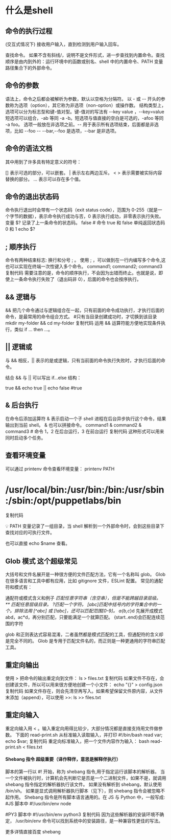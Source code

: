 # 什么是shell

## 命令的执行过程

(交互式情况下) 接收用户输入，直到检测到用户输入回车。

查找命令。 如果不含有斜线/，说明不是文件形式，进一步查找到内置命令。查找顺序是由内到外的：运行环境中的函数或别名、shell 中的内置命令、PATH 变量路径集合下的外部命令。

## 命令的参数

语法上，命令之后都会被解析为参数，默认以空格为分隔符。
以 - 或 -- 开头的参数称为选项（option），其它称为非选项（non-option）或操作数。
结构类型上，选项可以分为标志型和键-值对型。键-值对的写法有 --key value ，--key=value
短选项可以组合，-ab 等同 -a -b。短选项与值直接的空白是可选的，-afoo 等同 -a foo。
选项一般放在非选项之前。-- 用于表示所有选项结束，后面都是非选项，比如 --foo -- --bar,--foo 是选项，--bar 是非选项。

## 命令的语法文档

其中用到了许多具有特定意义的符号：

[] 表示可选的部分，可以嵌套。
| 表示左右两边互斥。
< > 表示需要被实际内容替换的部分。
... 表示可以存在多个值。

## 命令的退出状态码

命令执行退出时会带有一个状态码（exit status code），范围为 0-255（就是一个字节的数据），表示命令执行成功与否，0 表示执行成功，非零表示执行失败。
变量 $? 记录了上一条命令的状态码。
false # 命令 true 和 false 单纯返回状态码 0 和 1
echo $?

## ; 顺序执行

命令有两种结束标志: 换行和分号 ; 。 使用 ; ，可以做到在一行内编写多个命令,这也可以实现在终端一次性键入多个命令。
command1; command2; command3
复制代码
需要注意的是，命令的顺序执行，不会因为出错而终止。也就是说，即使上一条命令执行失败了（退出码非 0），后面的命令也会按序执行。

## && 逻辑与

&& 把几个命令通过与逻辑组合在一起，只有前面的命令成功执行，才执行后面的命令，是最常用的命令组合方式。 #只有当目录创建成功时，才切换到该目录
mkdir my-folder && cd my-folder
复制代码
运用 && 运算符能方便地实现条件执行，类似 if ... then ...。

## || 逻辑或

与 && 相反，|| 表示的是或逻辑，只有当前面的命令执行失败时，才执行后面的命令。

结合 && 与 || 可以写出 if...else 结构：

true && echo true || echo false
#true

## & 后台执行

在命令后添加运算符 & 表示启动一个子 shell 进程在后台异步执行这个命令，结果输出到当前 shell。
& 也可以拼接命令。
command1 & command2 & command3 # 命令 1，2 在后台运行，3 在前台运行
复制代码
这种形式可以用来同时启动多个任务。

## 查看环境变量

可以通过 printenv 命令查看环境变量：
printenv PATH

# /usr/local/bin:/usr/bin:/bin:/usr/sbin:/sbin:/opt/puppetlabs/bin

复制代码

💡 PATH 变量记录了一组目录，当 shell 解析到一个外部命令时，会到这些目录下查找对应的可执行文件。

也可以直接 echo $name 查看。

## Glob 模式 这个超级常见

大括号和文件名展开是一种很方便的文件匹配方法，它有一个名称叫 glob。
Glob 在很多语言和工具中都有应用，比如 gitignore 文件，ESLint 配置。
常见的通配符和模式有：

通配符或模式含义和例子
_匹配任意字符串（含空串），但是不能跨越目录层级。
\*\* 匹配任意层级目录。
?匹配一个字符。
[abc]匹配中括号内的字符集合中的一个。排除法用 [^abc] 或 [!abc]，还可以匹配范围[0-9]。
a{b,c_}d 先展开成模式 abd，ac\*d，再分别匹配，只要能满足一个就算匹配。
{start..end}会匹配连续范围的字符

glob 和正则表达式容易混淆，二者虽然都是模式匹配的工具，但通配符的含义却是完全不同的。 Glob 是专用于匹配文件名的，而正则是一种更通用的字符串匹配工具。

## 重定向输出

使用 > 把命令的输出重定向到文件：
ls > files.txt
复制代码
如果文件不存在，会创建该文件，所以可以用来很方便地创建一个小文件：
echo "{}" > config.json
复制代码
如果文件存在，则会先清空再写入。如果希望保留文件原内容，从文件末添加（append），可以使用 >>:
ls >> files.txt

## 重定向输入

重定向输入用 < 。输入重定向用得比较少，大部分情况都是直接支持用文件做参数。
下面的 read-print.sh 从标准输入读取输入，并打印
#!/bin/bash
read var;
echo $var;
复制代码
重定向标准输入，把一个文件内容作为输入：
bash read-print.sh < files.txt

#### Shebang 指令 超级重要（译作释伴，意思是解释伴执行）

脚本的第一行以 #! 开始，称为 shebang 指令,用于指定运行该脚本的解析器。
当一个文件被执行时，计算机会先判断它是否是一个二进制文件，如果不是，就调用 shebang 指令指定的解析器执行该文件。
如果没有解析到 shebang，默认使用 /bin/sh。
如果是显式调用解析器执行脚本（见下），则 shebang 指令会被忽略不起作用。
Shebang 指令是所有脚本语言通用的。在 JS 与 Python 中，一般写成:
#JS 脚本中
#!/usr/bin/env node

#PY3 脚本中
#!/usr/bin/env python3
复制代码
因为这些解析器的安装环境不确定， /usr/bin/env 命令可以找到系统中的安装路径，是一种兼容性更佳的写法。

更多详情直接百度 shebang

